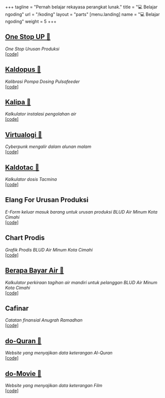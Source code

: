 +++
tagline = "Pernah belajar rekayasa perangkat lunak."
title = "💻 Belajar ngoding"
url = "/koding"
layout = "parts"
[menu.landing]
name = "💻 Belajar ngoding"
weight = 5
+++

## [One Stop UP 🔗](https://1sup.netlify.app/)

_One Stop Urusan Produksi_  
[[code]](https://github.com/anugrahra/1up)

## [Kaldopus 🔗](https://kaldopus.netlify.app/)

_Kalibrasi Pompa Dosing Pulsafeeder_  
[[code]](https://github.com/anugrahra/kaldopus)

## [Kalipa 🔗](https://anugrahra.github.io/kalipa/)

_Kalkulator instalasi pengolahan air_  
[[code]](https://github.com/anugrahra/kalipa)

## [Virtualogi 🔗](https://anugrahra.github.io/virtualogi/)

_Cyberpunk mengalir dalam alunan malam_  
[[code]](https://github.com/anugrahra/virtualogi)

## [Kaldotac 🔗](https://kaldotac.netlify.app)

_Kalkulator dosis Tacmina_  
[[code]](https://github.com/anugrahra/kalibrasi-dosis-tacmina)

## Elang For Urusan Produksi

_E-Form keluar masuk barang untuk urusan produksi BLUD Air Minum Kota Cimahi_  
[[code]](https://github.com/anugrahra/elangv02)

## Chart Prodis

_Grafik Prodis BLUD Air Minum Kota Cimahi_  
[[code]](https://github.com/anugrahra/chart-prodis)

## [Berapa Bayar Air 🔗](https://berapabayarair.netlify.app/)

_Kalkulator perkiraan tagihan air mandiri untuk pelanggan BLUD Air Minum Kota Cimahi_  
[[code]](https://github.com/anugrahra/berapa-bayar-air-v03)

## Cafinar

_Catatan finansial Anugrah Ramadhan_  
[[code]](https://github.com/anugrahra/cafinar)

## [do-Quran 🔗](https://anugrahra.github.io/do-quran/)

_Website yang menyajikan data keterangan Al-Quran_  
[[code]](https://github.com/anugrahra/do-quran)

## [do-Movie 🔗](https://anugrahra.github.io/do-movie/)

_Website yang menyajikan data keterangan Film_  
[[code]](https://github.com/anugrahra/do-movie)
